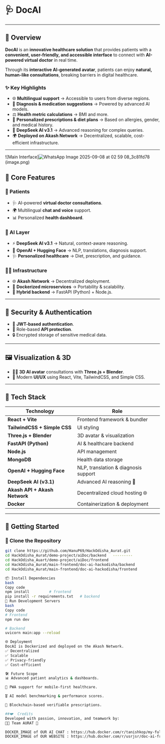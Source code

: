 # 🩺 DocAI  
---
## 📌 Overview  
**DocAI** is an **innovative healthcare solution** that provides patients with a **convenient, user-friendly, and accessible interface** to connect with **AI-powered virtual doctor** in real time.  

Through its **interactive AI-generated avatar**, patients can enjoy **natural, human-like consultations**, breaking barriers in digital healthcare.  

### ✨ Key Highlights  
- 🌐 **Multilingual support** → Accessible to users from diverse regions.  
- 💊 **Diagnosis & medication suggestions** → Powered by advanced AI models.  
- ⚖️ **Health metric calculations** → BMI and more.  
- 📑 **Personalized prescriptions & diet plans** → Based on allergies, gender, and medical history.  
- 🧠 **DeepSeek AI v3.1** → Advanced reasoning for complex queries.  
- 🌍 **Deployed on Akash Network** → Decentralized, scalable, cost-efficient infrastructure.  

---
![Main Interface]![WhatsApp Image 2025-09-08 at 02 59 08_3c81fd78](https://github.com/user-attachments/assets/6ae59c8f-2fbf-4fe1-874d-a4b1a6a0a0bf)
(image.png)

## 🚦 Core Features  

### 🧍 Patients  
- 🩺 AI-powered **virtual doctor consultations**.  
- 🌍 Multilingual **chat and voice** support.  
- 📊 Personalized **health dashboard**.  

### 🤖 AI Layer  
- ⚡ **DeepSeek AI v3.1** → Natural, context-aware reasoning.  
- 🧬 **OpenAI + Hugging Face** → NLP, translations, diagnosis support.  
- 🩺 **Personalized healthcare** → Diet, prescription, and guidance.  

### 🧑‍💼 Infrastructure  
- 🌐 **Akash Network** → Decentralized deployment.  
- 🐳 **Dockerized microservices** → Portability & scalability.  
- 🚀 **Hybrid backend** → FastAPI (Python) + Node.js.  

---

## 🔐 Security & Authentication  
- 🔑 **JWT-based authentication**.  
- 🚫 Role-based **API protection**.  
- 🔒 Encrypted storage of sensitive medical data.  

---

## 🖼️ Visualization & 3D  
- 👩‍⚕️ **3D AI avatar** consultations with **Three.js + Blender**.  
- 🎨 Modern **UI/UX** using React, Vite, TailwindCSS, and Simple CSS.  

---

## 🧪 Tech Stack  

| Technology | Role |
|------------|------|
| **React + Vite** | Frontend framework & bundler |
| **TailwindCSS + Simple CSS** | UI styling |
| **Three.js + Blender** | 3D avatar & visualization |
| **FastAPI (Python)** | AI & healthcare backend |
| **Node.js** | API management |
| **MongoDB** | Health data storage |
| **OpenAI + Hugging Face** | NLP, translation & diagnosis support |
| **DeepSeek AI (v3.1)** | Advanced AI reasoning 🚀 |
| **Akash API + Akash Network** | Decentralized cloud hosting 🌐 |
| **Docker** | Containerization & deployment |

---

## 🚀 Getting Started  

### 🧬 Clone the Repository  
```bash
git clone https://github.com/HanuP69/HackOdisha_Aurat.git
cd HackOdisha_Aurat/demo-project/aiDoc/backend   ---------
cd HackOdisha_Auart/demo-project/aiDoc/frontend
cd HackOdisha_Aurat/main-frontend/doc-ai-hackodisha/backend
cd HackOdisha_Aurat/main-frontend/doc-ai-hackodisha/frontend

📦 Install Dependencies
bash
Copy code
npm install         # frontend
pip install -r requirements.txt   # backend
🔧 Run Development Servers
bash
Copy code
# Frontend
npm run dev

# Backend
uvicorn main:app --reload

🌐 Deployment
DocAI is Dockerized and deployed on the Akash Network.
✅ Decentralized
✅ Scalable
✅ Privacy-friendly
✅ Cost-efficient

🛠️ Future Scope
📊 Advanced patient analytics & dashboards.

📱 PWA support for mobile-first healthcare.

🎖️ AI model benchmarking & performance scores.

🔗 Blockchain-based verifiable prescriptions.

##❤️  Credits
Developed with passion, innovation, and teamwork by:
👩‍💻 Team AURAT 🚀

DOCKER_IMAGE of OUR AI CHAT : https://hub.docker.com/r/tanishkop/my-fullstack-app
DOCKER_IMAGE of OUR WEBSITE : https://hub.docker.com/r/usrjsr/doc-ai-frontend




